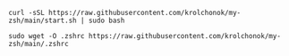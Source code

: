 `curl -sSL https://raw.githubusercontent.com/krolchonok/my-zsh/main/start.sh | sudo bash`

`sudo wget -O .zshrc https://raw.githubusercontent.com/krolchonok/my-zsh/main/.zshrc`
